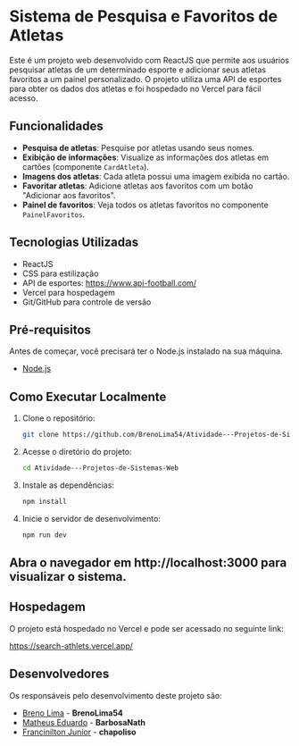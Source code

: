 # Sistema de Pesquisa e Favoritos de Atletas

Este é um projeto web desenvolvido com ReactJS que permite aos usuários pesquisar atletas de um determinado esporte e adicionar seus atletas favoritos a um painel personalizado. O projeto utiliza uma API de esportes para obter os dados dos atletas e foi hospedado no Vercel para fácil acesso.

## Funcionalidades

- **Pesquisa de atletas**: Pesquise por atletas usando seus nomes.
- **Exibição de informações**: Visualize as informações dos atletas em cartões (componente `CardAtleta`).
- **Imagens dos atletas**: Cada atleta possui uma imagem exibida no cartão.
- **Favoritar atletas**: Adicione atletas aos favoritos com um botão "Adicionar aos favoritos".
- **Painel de favoritos**: Veja todos os atletas favoritos no componente `PainelFavoritos`.

## Tecnologias Utilizadas

- ReactJS
- CSS para estilização
- API de esportes: https://www.api-football.com/
- Vercel para hospedagem
- Git/GitHub para controle de versão

## Pré-requisitos

Antes de começar, você precisará ter o Node.js instalado na sua máquina.

- [Node.js](https://nodejs.org/)

## Como Executar Localmente

1. Clone o repositório:

   ```bash
   git clone https://github.com/BrenoLima54/Atividade---Projetos-de-Sistemas-Web

   ```

2. Acesse o diretório do projeto:

   ```bash
   cd Atividade---Projetos-de-Sistemas-Web

   ```

3. Instale as dependências:

   ```bash
   npm install

   ```

4. Inicie o servidor de desenvolvimento:
   ```bash
   npm run dev
   ```

## Abra o navegador em http://localhost:3000 para visualizar o sistema.

## Hospedagem

O projeto está hospedado no Vercel e pode ser acessado no seguinte link:

https://search-athlets.vercel.app/

## Desenvolvedores

Os responsáveis pelo desenvolvimento deste projeto são:

- [Breno Lima](https://github.com/BrenoLima54) - **BrenoLima54**
- [Matheus Eduardo](https://github.com/BarbosaNath) - **BarbosaNath**
- [Francinilton Junior](https://github.com/chapoliso) - **chapoliso**
